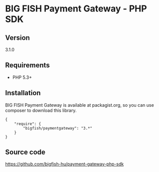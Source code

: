 # BIG FISH Payment Gateway - PHP SDK

## Version

3.1.0

## Requirements

 * PHP 5.3+

## Installation

BIG FISH Payment Gateway is available at packagist.org, so you can use composer to download this library.

```
{
    "require": {
        "bigfish/paymentgateway": "3.*"
    }
}
```

## Source code

https://github.com/bigfish-hu/payment-gateway-php-sdk
